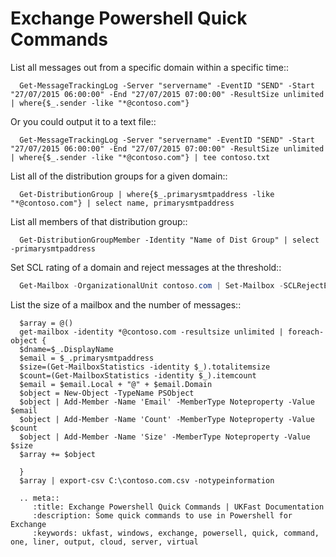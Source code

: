 # Exchange Powershell Quick Commands

List all messages out from a specific domain within a specific time::

```ps1con
  Get-MessageTrackingLog -Server "servername" -EventID "SEND" -Start "27/07/2015 06:00:00" -End "27/07/2015 07:00:00" -ResultSize unlimited | where{$_.sender -like "*@contoso.com"}
```

Or you could output it to a text file::

```ps1con
  Get-MessageTrackingLog -Server "servername" -EventID "SEND" -Start "27/07/2015 06:00:00" -End "27/07/2015 07:00:00" -ResultSize unlimited | where{$_.sender -like "*@contoso.com"} | tee contoso.txt
```

List all of the distribution groups for a given domain::

```ps1con
  Get-DistributionGroup | where{$_.primarysmtpaddress -like "*@contoso.com"} | select name, primarysmtpaddress
```

List all members of that distribution group::

```ps1con
  Get-DistributionGroupMember -Identity "Name of Dist Group" | select -primarysmtpaddress
```


Set SCL rating of a domain and reject messages at the threshold::

```powershell
  Get-Mailbox -OrganizationalUnit contoso.com | Set-Mailbox -SCLRejectEnabled $true -SCLRejectThreshold 5
```


List the size of a mailbox and the number of messages::

```ps1con
  $array = @()
  get-mailbox -identity *@contoso.com -resultsize unlimited | foreach-object {
  $dname=$_.DisplayName
  $email = $_.primarysmtpaddress
  $size=(Get-MailboxStatistics -identity $_).totalitemsize
  $count=(Get-MailboxStatistics -identity $_).itemcount
  $email = $email.Local + "@" + $email.Domain
  $object = New-Object -TypeName PSObject
  $object | Add-Member -Name 'Email' -MemberType Noteproperty -Value $email
  $object | Add-Member -Name 'Count' -MemberType Noteproperty -Value $count
  $object | Add-Member -Name 'Size' -MemberType Noteproperty -Value $size
  $array += $object

  }
  $array | export-csv C:\contoso.com.csv -notypeinformation  
```

```eval_rst
  .. meta::
     :title: Exchange Powershell Quick Commands | UKFast Documentation
     :description: Some quick commands to use in Powershell for Exchange
     :keywords: ukfast, windows, exchange, powersell, quick, command, one, liner, output, cloud, server, virtual
